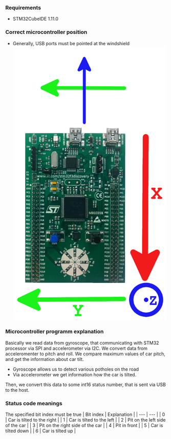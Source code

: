 ### Requirements
- STM32CubeIDE 1.11.0

### Correct microcontroller position
- Generally, USB ports must be pointed at the windshield
![Correct position](documentation/correct_position.png)

### Microcontroller programm explanation
Basically we read data from gyroscope, that communicating with STM32 processor via SPI and accelerometer via I2C.
We convert data from acceleromenter to pitch and roll. We compare maximum values of car pitch, and get the information about car tilt.

- Gyroscope allows us to detect various potholes on the road
- Via accelerometer we get information how the car is tilted.

Then, we convert this data to some int16 status number, that is sent via USB to the host.

### Status code meanings
The specified bit index must be true
| Bit index | Explanation |
| --- | --- |
| 0 | Car is tilted to the right |
| 1 | Car is tilted to the left |
| 2 | Pit on the left side of the car |
| 3 | Pit on the right side of the car |
| 4 | Pit in front |
| 5 | Car is tilted down |
| 6 | Car is tilted up |
